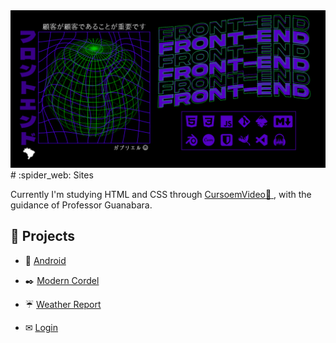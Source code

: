 
<img src="https://github.com/gabriellesote/gabriellesote/blob/main/banner-image/banner-original.png"> 
# :spider_web: Sites

Currently I'm studying HTML and CSS through  <a href="https://www.cursoemvideo.com/" target="_blank"> CursoemVideo:link: </a>, with the guidance of Professor Guanabara.

## :art: Projects

- :robot: <a href="https://gabriellesote.github.io/mini-projeto-android/" target="_blank">Android</a> 

- :black_nib: <a href="https://gabriellesote.github.io/mini-projeto-cordel/" target="_blank">Modern Cordel</a>
- :umbrella: <a href="https://gabriellesote.github.io/weather-project/" target="_blank"> Weather Report</a>
- ✉ <a href="https://gabriellesote.github.io/mini-project-login/" target="_blank">Login </a>

<!---
gabriellesote/gabriellesote is a ✨ special ✨ repository because its `README.md` (this file) appears on your GitHub profile.
You can click the Preview link to take a look at your changes.
